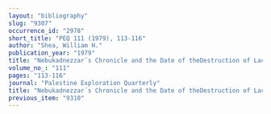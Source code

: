 ```yaml
---
layout: "bibliography"
slug: "9307"
occurrence_id: "2978"
short_title: "PEQ 111 (1979), 113-116"
author: "Shea, William H."
publication_year: "1979"
title: "Nebukadnezzar´s Chronicle and the Date of theDestruction of Lachish III"
volume_no_: "111"
pages: "113-116"
journal: "Palestine Exploration Quarterly"
title: "Nebukadnezzar´s Chronicle and the Date of theDestruction of Lachish III"
previous_item: "9310"
---
```

